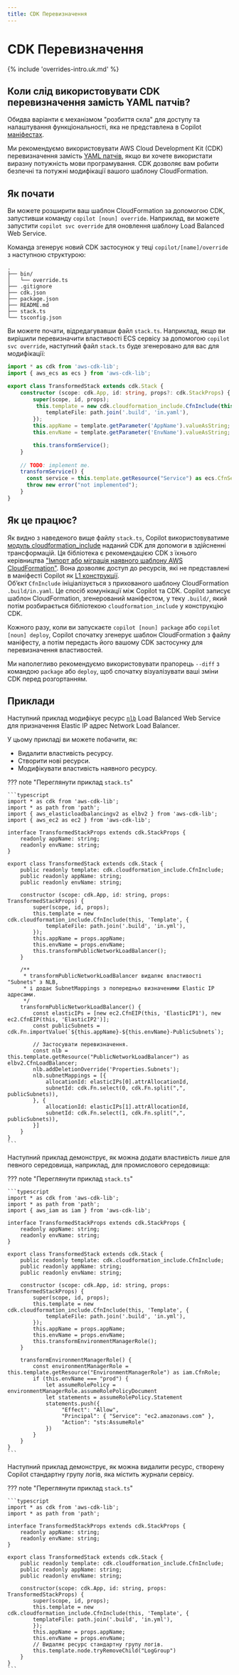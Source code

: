```yaml
---
title: CDK Перевизначення
---
```


# CDK Перевизначення

{% include 'overrides-intro.uk.md' %}

## Коли слід використовувати CDK перевизначення замість YAML патчів?

Обидва варіанти є механізмом "розбиття скла" для доступу та налаштування функціональності, яка не представлена в Copilot [маніфестах](../../../manifest/overview/).

Ми рекомендуємо використовувати AWS Cloud Development Kit (CDK) перевизначення замість [YAML патчів](../yamlpatch/), якщо ви хочете використати виразну потужність мови програмування. CDK дозволяє вам робити безпечні та потужні модифікації вашого шаблону CloudFormation.

## Як почати

Ви можете розширити ваш шаблон CloudFormation за допомогою CDK, запустивши команду `copilot [noun] override`. Наприклад, ви можете запустити `copilot svc override` для оновлення шаблону Load Balanced Web Service.

Команда згенерує новий CDK застосунок у теці `copilot/[name]/override` з наступною структурою:

```console
.
├── bin/
│   └── override.ts
├── .gitignore
├── cdk.json
├── package.json
├── README.md
├── stack.ts
└── tsconfig.json
```

Ви можете почати, відредагувавши файл `stack.ts`. Наприклад, якщо ви вирішили перевизначити властивості ECS сервісу за допомогою `copilot svc override`, наступний файл `stack.ts` буде згенеровано для вас для модифікації:

```typescript
import * as cdk from 'aws-cdk-lib';
import { aws_ecs as ecs } from 'aws-cdk-lib';

export class TransformedStack extends cdk.Stack {
    constructor (scope: cdk.App, id: string, props?: cdk.StackProps) {
        super(scope, id, props);
         this.template = new cdk.cloudformation_include.CfnInclude(this, 'Template', {
            templateFile: path.join('.build', 'in.yaml'),
        });
        this.appName = template.getParameter('AppName').valueAsString;
        this.envName = template.getParameter('EnvName').valueAsString;

        this.transformService();
    }
 
    // TODO: implement me.
    transformService() {
      const service = this.template.getResource("Service") as ecs.CfnService;
      throw new error("not implemented");
    }
}
```

## Як це працює?

Як видно з наведеного вище файлу `stack.ts`, Copilot використовуватиме [модуль cloudformation_include](https://docs.aws.amazon.com/cdk/api/v2/docs/aws-cdk-lib.cloudformation_include-readme.html) наданий CDK для допомоги в здійсненні трансформацій. Ця бібліотека є рекомендацією CDK з їхнього керівництва ["Імпорт або міграція наявного шаблону AWS CloudFormation"](https://docs.aws.amazon.com/cdk/v2/guide/use_cfn_template.html). Вона дозволяє доступ до ресурсів, які не представлені в маніфесті Copilot як [L1 конструкції](https://docs.aws.amazon.com/cdk/v2/guide/constructs.html).  
Обʼєкт `CfnInclude` ініціалізується з прихованого шаблону CloudFormation `.build/in.yaml`. Це спосіб комунікації між Copilot та CDK. Copilot записує шаблон CloudFormation, згенерований маніфестом, у теку `.build/`, який потім розбирається бібліотекою `cloudformation_include` у конструкцію CDK.

Кожного разу, коли ви запускаєте `copilot [noun] package` або `copilot [noun] deploy`, Copilot спочатку згенерує шаблон CloudFormation з файлу маніфесту, а потім передасть його вашому CDK застосунку для перевизначення властивостей.

Ми наполегливо рекомендуємо використовувати прапорець `--diff` з командою `package` або `deploy`, щоб спочатку візуалізувати ваші зміни CDK перед розгортанням.

## Приклади

Наступний приклад модифікує ресурс [`nlb`](../../../manifest/lb-web-service/#nlb) Load Balanced Web Service для призначення Elastic IP адрес Network Load Balancer.

У цьому прикладі ви можете побачити, як:

- Видалити властивість ресурсу.
- Створити нові ресурси.
- Модифікувати властивість наявного ресурсу.

??? note "Переглянути приклад `stack.ts`"

    ```typescript
    import * as cdk from 'aws-cdk-lib';
    import * as path from 'path';
    import { aws_elasticloadbalancingv2 as elbv2 } from 'aws-cdk-lib';
    import { aws_ec2 as ec2 } from 'aws-cdk-lib';
    
    interface TransformedStackProps extends cdk.StackProps {
        readonly appName: string;
        readonly envName: string;
    }
    
    export class TransformedStack extends cdk.Stack {
        public readonly template: cdk.cloudformation_include.CfnInclude;
        public readonly appName: string;
        public readonly envName: string;
    
        constructor (scope: cdk.App, id: string, props: TransformedStackProps) {
            super(scope, id, props);
            this.template = new cdk.cloudformation_include.CfnInclude(this, 'Template', {
                templateFile: path.join('.build', 'in.yml'),
            });
            this.appName = props.appName;
            this.envName = props.envName;
            this.transformPublicNetworkLoadBalancer();
        }
    
        /**
         * transformPublicNetworkLoadBalancer видаляє властивості "Subnets" з NLB,
         * і додає SubnetMappings з попередньо визначеними Elastic IP адресами.
         */
        transformPublicNetworkLoadBalancer() {
            const elasticIPs = [new ec2.CfnEIP(this, 'ElasticIP1'), new ec2.CfnEIP(this, 'ElasticIP2')];
            const publicSubnets = cdk.Fn.importValue(`${this.appName}-${this.envName}-PublicSubnets`);
    
            // Застосувати перевизначення.
            const nlb = this.template.getResource("PublicNetworkLoadBalancer") as elbv2.CfnLoadBalancer;
            nlb.addDeletionOverride('Properties.Subnets');
            nlb.subnetMappings = [{
                allocationId: elasticIPs[0].attrAllocationId,
                subnetId: cdk.Fn.select(0, cdk.Fn.split(",", publicSubnets)),
            }, {
                allocationId: elasticIPs[1].attrAllocationId,
                subnetId: cdk.Fn.select(1, cdk.Fn.split(",", publicSubnets)),
            }]
        }
    }
    ```

Наступний приклад демонструє, як можна додати властивість лише для певного середовища, наприклад, для промислового середовища:

??? note "Переглянути приклад `stack.ts`"

    ```typescript
    import * as cdk from 'aws-cdk-lib';
    import * as path from 'path';
    import { aws_iam as iam } from 'aws-cdk-lib';
    
    interface TransformedStackProps extends cdk.StackProps {
        readonly appName: string;
        readonly envName: string;
    }
    
    export class TransformedStack extends cdk.Stack {
        public readonly template: cdk.cloudformation_include.CfnInclude;
        public readonly appName: string;
        public readonly envName: string;
    
        constructor (scope: cdk.App, id: string, props: TransformedStackProps) {
            super(scope, id, props);
            this.template = new cdk.cloudformation_include.CfnInclude(this, 'Template', {
                templateFile: path.join('.build', 'in.yml'),
            });
            this.appName = props.appName;
            this.envName = props.envName;
            this.transformEnvironmentManagerRole();
        }
        
        transformEnvironmentManagerRole() {
            const environmentManagerRole = this.template.getResource("EnvironmentManagerRole") as iam.CfnRole;
            if (this.envName === "prod") {
                let assumeRolePolicy = environmentManagerRole.assumeRolePolicyDocument
                let statements = assumeRolePolicy.Statement
                statements.push({
                     "Effect": "Allow",
                     "Principal": { "Service": "ec2.amazonaws.com" },
                     "Action": "sts:AssumeRole"
                })
            }
        }
    }
    ```

Наступний приклад демонструє, як можна видалити ресурс, створену Copilot стандартну групу логів, яка містить журнали сервісу.

??? note "Переглянути приклад `stack.ts`"

    ```typescript
    import * as cdk from 'aws-cdk-lib';
    import * as path from 'path';

    interface TransformedStackProps extends cdk.StackProps {
        readonly appName: string;
        readonly envName: string;
    }

    export class TransformedStack extends cdk.Stack {
        public readonly template: cdk.cloudformation_include.CfnInclude;
        public readonly appName: string;
        public readonly envName: string;

        constructor(scope: cdk.App, id: string, props: TransformedStackProps) {
            super(scope, id, props);
            this.template = new cdk.cloudformation_include.CfnInclude(this, 'Template', {
            templateFile: path.join('.build', 'in.yml'),
            });
            this.appName = props.appName;
            this.envName = props.envName;
            // Видаляє ресурс стандартну групу логів.
            this.template.node.tryRemoveChild("LogGroup")
        }
    }
    ```
